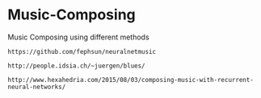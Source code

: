 # Music-Composing
Music Composing using different methods


~~~
https://github.com/fephsun/neuralnetmusic

http://people.idsia.ch/~juergen/blues/

http://www.hexahedria.com/2015/08/03/composing-music-with-recurrent-neural-networks/
~~~

